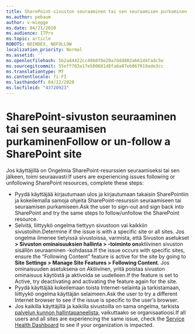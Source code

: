 ```yaml
---
title: SharePoint-sivuston seuraaminen tai sen seuraamisen purkaminen
ms.author: pebaum
author: v-miegge
ms.date: 04/21/2020
ms.audience: ITPro
ms.topic: article
ROBOTS: NOINDEX, NOFOLLOW
localization_priority: Normal
ms.assetid: ''
ms.openlocfilehash: 5b2a44422cc49b0f0e20a7ddd802a661d4fadc5e
ms.sourcegitcommit: 55eff703a17e500681d8fa6a87eb067019ade3cc
ms.translationtype: MT
ms.contentlocale: fi-FI
ms.lasthandoff: 04/22/2020
ms.locfileid: "43720923"
---
```

# <a name="follow-or-un-follow-a-sharepoint-site"></a><span data-ttu-id="57648-102">SharePoint-sivuston seuraaminen tai sen seuraamisen purkaminen</span><span class="sxs-lookup"><span data-stu-id="57648-102">Follow or un-follow a SharePoint site</span></span>

<span data-ttu-id="57648-103">Jos käyttäjillä on Ongelmia SharePoint-resurssien seuraamiseksi tai sen jälkeen, toimi seuraavasti:</span><span class="sxs-lookup"><span data-stu-id="57648-103">If users are experiencing issues following or unfollowing SharePoint resources, complete these steps:</span></span>

* <span data-ttu-id="57648-104">Pyydä käyttäjää kirjautumaan ulos ja kirjautumaan takaisin SharePointiin ja kokeilemalla samoja ohjeita SharePoint-resurssin seuraamiseen tai seuraamisen purkamiseen.</span><span class="sxs-lookup"><span data-stu-id="57648-104">Ask the user to sign-out and sign back into SharePoint and try the same steps to follow/unfollow the SharePoint resource.</span></span>
* <span data-ttu-id="57648-105">Selvitä, liittyykö ongelma tiettyyn sivustoon vai kaikkiin sivustoihin.</span><span class="sxs-lookup"><span data-stu-id="57648-105">Determine if the issue is with a specific site or all sites.</span></span> <span data-ttu-id="57648-106">Jos ongelma ilmenee tietyissä sivustoissa, varmista, että Sivuston asetukset **> Sivuston ominaisuuksien hallinta > -toiminto on**aktiivinen sivuston sisällön seuraaminen -kohdassa.</span><span class="sxs-lookup"><span data-stu-id="57648-106">If the issue occurs with specific sites, ensure the “Following Content” feature is active for the site by going to **Site Settings > Manage Site Features > Following Content**.</span></span> <span data-ttu-id="57648-107">Jos ominaisuuden asetuksena on Aktiivinen, yritä poistaa sivuston ominaisuus käytöstä ja aktivoida se uudelleen.</span><span class="sxs-lookup"><span data-stu-id="57648-107">If the feature is set to Active, try deactivating and activating the feature again for the site.</span></span>
* <span data-ttu-id="57648-108">Pyydä käyttäjää kokeilemaan toista Internet-selainta ja tarkistamaan, liittyykö ongelma käyttäjän selaimeen.</span><span class="sxs-lookup"><span data-stu-id="57648-108">Ask the user to try a different Internet browser to see if the issue is specific to the user’s browser.</span></span>
* <span data-ttu-id="57648-109">Jos kaikilla käyttäjillä ja kaikilla sivustoilla on sama ongelma, tarkista [palvelun kunnon hallintapaneelista,](https://admin.microsoft.com/AdminPortal/Home#/servicehealth) vaikuttaako se organisaatioosi.</span><span class="sxs-lookup"><span data-stu-id="57648-109">If all users and all sites are experiencing the same issue, check the [Service Health Dashboard](https://admin.microsoft.com/AdminPortal/Home#/servicehealth) to see if your organization is impacted.</span></span>
